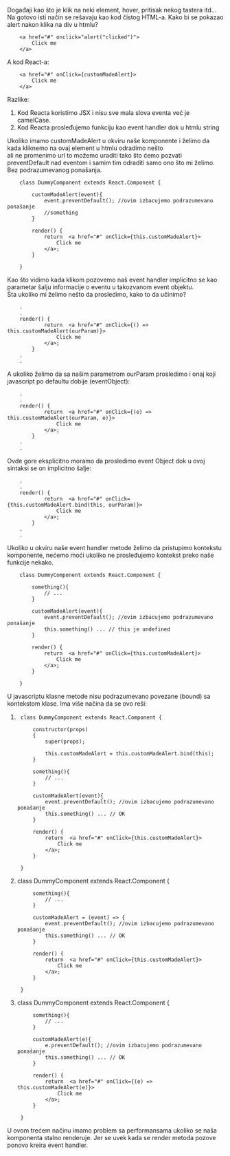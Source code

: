 Događaji kao što je klik na neki element, hover, pritisak nekog tastera itd...
Na gotovo isti način se rešavaju kao kod čistog HTML-a.
Kako bi se pokazao alert nakon klika na div u htmlu?

        <a href="#" onclick="alert("clicked")">
            Click me
        </a>

A kod React-a:

        <a href="#" onClick={customMadeAlert}>
            Click me
        </a>

Razlike:
1. Kod Reacta koristimo JSX i nisu sve mala slova eventa već je camelCase.  
2. Kod Reacta prosleđujemo funkciju kao event handler dok u htmlu string  


Ukoliko imamo customMadeAlert u okviru naše komponente i želimo da kada kliknemo na ovaj element u htmlu odradimo nešto  
ali ne promenimo url to možemo uraditi tako što ćemo pozvati preventDefault nad eventom i samim tim odraditi samo ono što mi želimo.  
Bez podrazumevanog ponašanja.  

        class DummyComponent extends React.Component {

            customMadeAlert(event){
                event.preventDefault(); //ovim izbacujemo podrazumevano ponašanje
                //something
            }

            render() {
                return  <a href="#" onClick={this.customMadeAlert}>
                    Click me
                </a>;
            }

        }

Kao što vidimo kada klikom pozovemo naš event handler implicitno se kao parametar šalju informacije o eventu u takozvanom event objektu.  
Šta ukoliko mi želimo nešto da prosledimo, kako to da učinimo?  

        .
        .
        render() {
                return  <a href="#" onClick={() => this.customMadeAlert(ourParam)}>
                    Click me
                </a>;
            }
        .
        .

A ukoliko želimo da sa našim parametrom ourParam prosledimo i onaj koji javascript po defaultu dobije (eventObject):  

        .
        .
        render() {
                return  <a href="#" onClick={(e) => this.customMadeAlert(ourParam, e)}>
                    Click me
                </a>;
            }
        .
        .

Ovde gore eksplicitno moramo da prosledimo event Object dok u ovoj sintaksi se on implicitno šalje:  

        .
        .
        render() {
                return  <a href="#" onClick={this.customMadeAlert.bind(this, ourParam)}>
                    Click me
                </a>;
            }
        .
        .


Ukoliko u okviru naše event handler metode želimo da pristupimo kontekstu komponente, nećemo moći ukoliko ne prosleđujemo kontekst preko naše funkcije nekako. 
        
        class DummyComponent extends React.Component {

            something(){
                // ...
            }

            customMadeAlert(event){
                event.preventDefault(); //ovim izbacujemo podrazumevano ponašanje
                this.something() ... // this je undefined
            }

            render() {
                return  <a href="#" onClick={this.customMadeAlert}>
                    Click me
                </a>;
            }

        }

U javascriptu klasne metode nisu podrazumevano povezane (bound) sa kontekstom klase. Ima više načina da se ovo reši:

1. 
        class DummyComponent extends React.Component {
            
            constructor(props)
            {
                super(props);

                this.customMadeAlert = this.customMadeAlert.bind(this);
            }

            something(){
                // ...
            }

            customMadeAlert(event){
                event.preventDefault(); //ovim izbacujemo podrazumevano ponašanje
                this.something() ... // OK
            }

            render() {
                return  <a href="#" onClick={this.customMadeAlert}>
                    Click me
                </a>;
            }

        }

2. class DummyComponent extends React.Component {

            something(){
                // ...
            }

            customMadeAlert = (event) => {
                event.preventDefault(); //ovim izbacujemo podrazumevano ponašanje
                this.something() ... // OK
            }

            render() {
                return  <a href="#" onClick={this.customMadeAlert}>
                    Click me
                </a>;
            }

        }

3. class DummyComponent extends React.Component {

            something(){
                // ...
            }

            customMadeAlert(e){
                e.preventDefault(); //ovim izbacujemo podrazumevano ponašanje
                this.something() ... // OK
            }

            render() {
                return  <a href="#" onClick={(e) => this.customMadeAlert(e)}>
                    Click me
                </a>;
            }

        }

U ovom trećem načinu imamo problem sa performansama ukoliko se naša komponenta stalno renderuje. Jer se uvek kada se render metoda pozove
ponovo kreira event handler.

